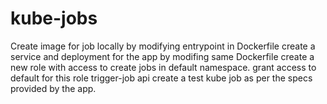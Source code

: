 # kube-jobs
Create image for job locally by modifying entrypoint in Dockerfile
create a service and deployment for the app by modifing same Dockerfile
create a new role with access to create jobs in default namespace.
grant access to default for this role
trigger-job api create a test kube job as per the specs provided by the app.
